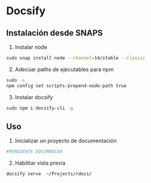 # Docsify

## Instalación desde SNAPS

1. Instalar node 
```bash
sudo snap install node --channel=14/stable --classic
```

2. Adecuar paths de ejecutables para npm
```bash
sudo -s
npm config set scripts-prepend-node-path true
```

3. Instalar docsify
```bash
sudo npm i docsify-cli -g 
```

## Uso

1. Inicializar un proyecto de documentación
```bash
#PENDIENTE DOCUMENTAR
```

2. Habilitar vista previa
```bash
docsify serve  ~/Projects/rdocs/
```
